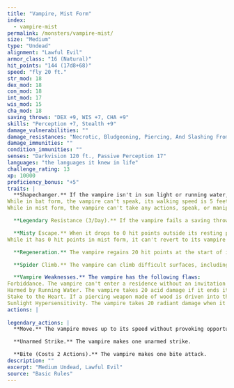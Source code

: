```yaml
---
title: "Vampire, Mist Form"
index:
  - vampire-mist
permalink: /monsters/vampire-mist/
size: "Medium"
type: "Undead"
alignment: "Lawful Evil"
armor_class: "16 (Natural)"
hit_points: "144 (17d8+68)"
speed: "fly 20 ft."
str_mod: 18
dex_mod: 18
con_mod: 18
int_mod: 17
wis_mod: 15
cha_mod: 18
saving_throws: "DEX +9, WIS +7, CHA +9"
skills: "Perception +7, Stealth +9"
damage_vulnerabilities: ""
damage_resistances: "Necrotic, Bludgeoning, Piercing, And Slashing From Nonmagical Weapons"
damage_immunities: ""
condition_immunities: ""
senses: "Darkvision 120 ft., Passive Perception 17"
languages: "the languages it knew in life"
challenge_rating: 13
xp: 10000
proficiency_bonus: "+5"
traits: |
  **Shapechanger.** If the vampire isn't in sun light or running water, it can use its action to polymorph into a Tiny bat or a Medium cloud of mist, or back into its true form.
While in bat form, the vampire can't speak, its walking speed is 5 feet, and it has a flying speed of 30 feet. Its statistics, other than its size and speed, are unchanged. Anything it is wearing transforms with it, but nothing it is carrying does. It reverts to its true form if it dies.
While in mist form, the vampire can't take any actions, speak, or manipulate objects. It is weightless, has a flying speed of 20 feet, can hover, and can enter a hostile creature's space and stop there. In addition, if air can pass through a space, the mist can do so without squeezing, and it can't pass through water. It has advantage on Strength, Dexterity, and Constitution saving throws, and it is immune to all nonmagical damage, except the damage it takes from sunlight.

  **Legendary Resistance (3/Day).** If the vampire fails a saving throw, it can choose to succeed instead.

  **Misty Escape.** When it drops to 0 hit points outside its resting place, the vampire transforms into a cloud of mist (as in the Shapechanger trait) instead of falling unconscious, provided that it isn't in sunlight or running water. If it can't transform, it is destroyed.
While it has 0 hit points in mist form, it can't revert to its vampire form, and it must reach its resting place within 2 hours or be destroyed. Once in its resting place, it reverts to its vampire form. It is then paralyzed until it regains at least 1 hit point. After spending 1 hour in its resting place with 0 hit points, it regains 1 hit point.

  **Regeneration.** The vampire regains 20 hit points at the start of its turn if it has at least 1 hit point and isn't in sunlight or running water. If the vampire takes radiant damage or damage from holy water, this trait doesn't function at the start of the vampire's next turn.

  **Spider Climb.** The vampire can climb difficult surfaces, including upside down on ceilings, without needing to make an ability check.

  **Vampire Weaknesses.** The vampire has the following flaws:
Forbiddance. The vampire can't enter a residence without an invitation from one of the occupants.
Harmed by Running Water. The vampire takes 20 acid damage if it ends its turn in running water.
Stake to the Heart. If a piercing weapon made of wood is driven into the vampire's heart while the vampire is incapacitated in its resting place, the vampire is paralyzed until the stake is removed.
Sunlight Hypersensitivity. The vampire takes 20 radiant damage when it starts its turn in sunlight. While in sunlight, it has disadvantage on attack rolls and ability checks.
actions: |
    
legendary_actions: |
  **Move.** The vampire moves up to its speed without provoking opportunity attacks.

  **Unarmed Strike.** The vampire makes one unarmed strike.

  **Bite (Costs 2 Actions).** The vampire makes one bite attack.
description: ""
excerpt: "Medium Undead, Lawful Evil"
source: "Basic Rules"
---
```

